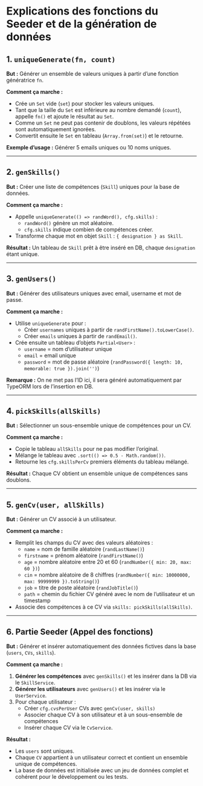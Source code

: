 # Explications des fonctions du Seeder et de la génération de données

## 1. `uniqueGenerate(fn, count)`

**But :** Générer un ensemble de valeurs uniques à partir d’une fonction génératrice `fn`.  

**Comment ça marche :**  
- Crée un `Set` vide (`set`) pour stocker les valeurs uniques.  
- Tant que la taille du `Set` est inférieure au nombre demandé (`count`), appelle `fn()` et ajoute le résultat au `Set`.  
- Comme un `Set` ne peut pas contenir de doublons, les valeurs répétées sont automatiquement ignorées.  
- Convertit ensuite le `Set` en tableau (`Array.from(set)`) et le retourne.  

**Exemple d’usage :** Générer 5 emails uniques ou 10 noms uniques.

---

## 2. `genSkills()`

**But :** Créer une liste de compétences (`Skill`) uniques pour la base de données.  

**Comment ça marche :**  
- Appelle `uniqueGenerate(() => randWord(), cfg.skills)` :  
  - `randWord()` génère un mot aléatoire.  
  - `cfg.skills` indique combien de compétences créer.  
- Transforme chaque mot en objet `Skill` : `{ designation } as Skill`.  

**Résultat :** Un tableau de `Skill` prêt à être inséré en DB, chaque `designation` étant unique.

---

## 3. `genUsers()`

**But :** Générer des utilisateurs uniques avec email, username et mot de passe.  

**Comment ça marche :**  
- Utilise `uniqueGenerate` pour :  
  - Créer `usernames` uniques à partir de `randFirstName().toLowerCase()`.  
  - Créer `emails` uniques à partir de `randEmail()`.  
- Crée ensuite un tableau d’objets `Partial<User>` :  
  - `username` = nom d’utilisateur unique  
  - `email` = email unique  
  - `password` = mot de passe aléatoire (`randPassword({ length: 10, memorable: true }).join('')`)  

**Remarque :** On ne met pas l’ID ici, il sera généré automatiquement par TypeORM lors de l’insertion en DB.

---

## 4. `pickSkills(allSkills)`

**But :** Sélectionner un sous-ensemble unique de compétences pour un CV.  

**Comment ça marche :**  
- Copie le tableau `allSkills` pour ne pas modifier l’original.  
- Mélange le tableau avec `.sort(() => 0.5 - Math.random())`.  
- Retourne les `cfg.skillsPerCv` premiers éléments du tableau mélangé.  

**Résultat :** Chaque CV obtient un ensemble unique de compétences sans doublons.

---

## 5. `genCv(user, allSkills)`

**But :** Générer un CV associé à un utilisateur.  

**Comment ça marche :**  
- Remplit les champs du CV avec des valeurs aléatoires :  
  - `name` = nom de famille aléatoire (`randLastName()`)  
  - `firstname` = prénom aléatoire (`randFirstName()`)  
  - `age` = nombre aléatoire entre 20 et 60 (`randNumber({ min: 20, max: 60 })`)  
  - `cin` = nombre aléatoire de 8 chiffres (`randNumber({ min: 10000000, max: 99999999 }).toString()`)  
  - `job` = titre de poste aléatoire (`randJobTitle()`)  
  - `path` = chemin du fichier CV généré avec le nom de l’utilisateur et un timestamp  
- Associe des compétences à ce CV via `skills: pickSkills(allSkills)`.

---

## 6. Partie Seeder (Appel des fonctions)

**But :** Générer et insérer automatiquement des données fictives dans la base (`users`, `CVs`, `skills`).  

**Comment ça marche :**  
1. **Générer les compétences** avec `genSkills()` et les insérer dans la DB via le `SkillService`.  
2. **Générer les utilisateurs** avec `genUsers()` et les insérer via le `UserService`.  
3. Pour chaque utilisateur :  
   - Créer `cfg.cvsPerUser` CVs avec `genCv(user, skills)`  
   - Associer chaque CV à son utilisateur et à un sous-ensemble de compétences  
   - Insérer chaque CV via le `CvService`.  

**Résultat :**  
- Les `users` sont uniques.  
- Chaque `CV` appartient à un utilisateur correct et contient un ensemble unique de compétences.  
- La base de données est initialisée avec un jeu de données complet et cohérent pour le développement ou les tests.
